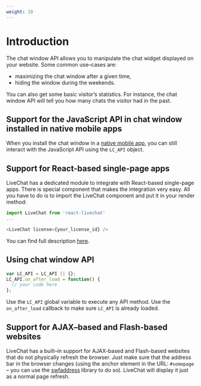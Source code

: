 ```yaml
---
weight: 10
---
```


# Introduction

The chat window API allows you to manipulate the chat widget displayed on your website. Some common use–cases are:

* maximizing the chat window after a given time,
* hiding the window during the weekends.

You can also get some basic visitor’s statistics. For instance, the chat window API will tell you how many chats the visitor had in the past.

## Support for the JavaScript API in chat window installed in native mobile apps

When you install the chat window in a [native mobile app](https://docs.livechatinc.com/#mobile-widgets), you can still interact with the JavaScript API using the `LC_API` object.

## Support for React-based single-page apps

LiveChat has a dedicated module to integrate with React-based single-page apps.
There is special component that makes the integration very easy.
All you have to do is to import the LiveChat component and put it in your render method:

```javascript
import LiveChat from 'react-livechat'
...

<LiveChat license={your_license_id} />
```

You can find full description [here](https://github.com/livechat/react-livechat).

## Using chat window API

```js
var LC_API = LC_API || {};
LC_API.on_after_load = function() {
  // your code here
};
```

Use the `LC_API` global variable to execute any API method. Use the `on_after_load` callback to make sure `LC_API` is already loaded.

## Support for AJAX–based and Flash-based websites

LiveChat has a built–in support for AJAX-based and Flash-based websites that do not physically refresh the browser. Just make sure that the address bar in the browser changes (using the anchor element in the URL: `#somepage` – you can use the [swfaddress](http://www.asual.com/swfaddress/) library to do so). LiveChat will display it just as a normal page refresh.
